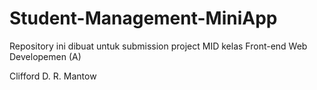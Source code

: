# Student-Management-MiniApp
Repository ini dibuat untuk submission project MID kelas Front-end Web Developemen (A)

Clifford D. R. Mantow

